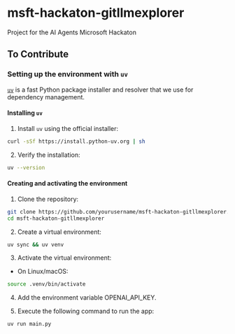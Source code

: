 # msft-hackaton-gitllmexplorer
Project for the AI Agents Microsoft Hackaton

## To Contribute

### Setting up the environment with `uv`

[`uv`](https://github.com/astral-sh/uv) is a fast Python package installer and resolver that we use for dependency management.

#### Installing `uv`

1. Install `uv` using the official installer:

```bash
curl -sSf https://install.python-uv.org | sh
```

2. Verify the installation:

```bash
uv --version
```

#### Creating and activating the environment

1. Clone the repository:

```bash
git clone https://github.com/yourusername/msft-hackaton-gitllmexplorer.git
cd msft-hackaton-gitllmexplorer
```

2. Create a virtual environment:

```bash
uv sync && uv venv
```

3. Activate the virtual environment:

- On Linux/macOS:
```bash
source .venv/bin/activate
```


4. Add the environment variable OPENAI_API_KEY.

5. Execute the following command to run the app:

```bash
uv run main.py
```